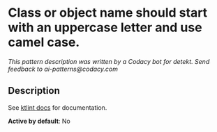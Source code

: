 # Class or object name should start with an uppercase letter and use camel case.

_This pattern description was written by a Codacy bot for detekt. Send feedback to ai-patterns@codacy.com_

## Description

See [ktlint docs](https://pinterest.github.io/ktlint/0.50.0/rules/standard/#classobject-naming) for
documentation.

**Active by default**: No 
